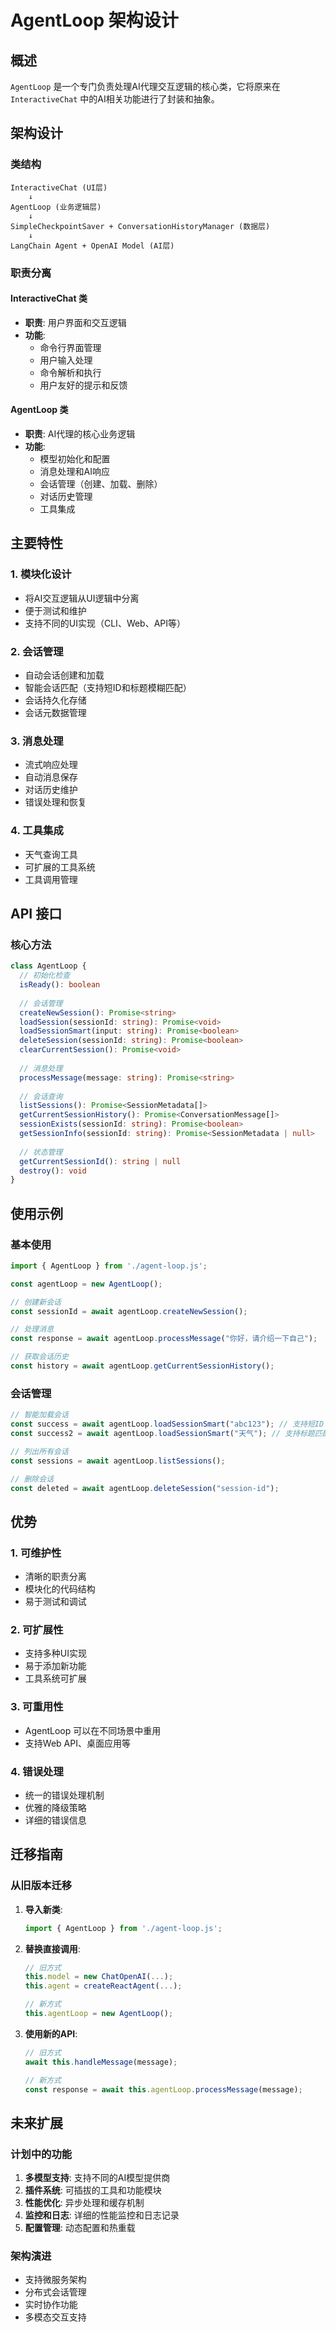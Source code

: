# AgentLoop 架构设计

## 概述

`AgentLoop` 是一个专门负责处理AI代理交互逻辑的核心类，它将原来在 `InteractiveChat` 中的AI相关功能进行了封装和抽象。

## 架构设计

### 类结构

```
InteractiveChat (UI层)
    ↓
AgentLoop (业务逻辑层)
    ↓
SimpleCheckpointSaver + ConversationHistoryManager (数据层)
    ↓
LangChain Agent + OpenAI Model (AI层)
```

### 职责分离

#### InteractiveChat 类
- **职责**: 用户界面和交互逻辑
- **功能**:
  - 命令行界面管理
  - 用户输入处理
  - 命令解析和执行
  - 用户友好的提示和反馈

#### AgentLoop 类
- **职责**: AI代理的核心业务逻辑
- **功能**:
  - 模型初始化和配置
  - 消息处理和AI响应
  - 会话管理（创建、加载、删除）
  - 对话历史管理
  - 工具集成

## 主要特性

### 1. 模块化设计
- 将AI交互逻辑从UI逻辑中分离
- 便于测试和维护
- 支持不同的UI实现（CLI、Web、API等）

### 2. 会话管理
- 自动会话创建和加载
- 智能会话匹配（支持短ID和标题模糊匹配）
- 会话持久化存储
- 会话元数据管理

### 3. 消息处理
- 流式响应处理
- 自动消息保存
- 对话历史维护
- 错误处理和恢复

### 4. 工具集成
- 天气查询工具
- 可扩展的工具系统
- 工具调用管理

## API 接口

### 核心方法

```typescript
class AgentLoop {
  // 初始化检查
  isReady(): boolean
  
  // 会话管理
  createNewSession(): Promise<string>
  loadSession(sessionId: string): Promise<void>
  loadSessionSmart(input: string): Promise<boolean>
  deleteSession(sessionId: string): Promise<boolean>
  clearCurrentSession(): Promise<void>
  
  // 消息处理
  processMessage(message: string): Promise<string>
  
  // 会话查询
  listSessions(): Promise<SessionMetadata[]>
  getCurrentSessionHistory(): Promise<ConversationMessage[]>
  sessionExists(sessionId: string): Promise<boolean>
  getSessionInfo(sessionId: string): Promise<SessionMetadata | null>
  
  // 状态管理
  getCurrentSessionId(): string | null
  destroy(): void
}
```

## 使用示例

### 基本使用

```typescript
import { AgentLoop } from './agent-loop.js';

const agentLoop = new AgentLoop();

// 创建新会话
const sessionId = await agentLoop.createNewSession();

// 处理消息
const response = await agentLoop.processMessage("你好，请介绍一下自己");

// 获取会话历史
const history = await agentLoop.getCurrentSessionHistory();
```

### 会话管理

```typescript
// 智能加载会话
const success = await agentLoop.loadSessionSmart("abc123"); // 支持短ID
const success2 = await agentLoop.loadSessionSmart("天气"); // 支持标题匹配

// 列出所有会话
const sessions = await agentLoop.listSessions();

// 删除会话
const deleted = await agentLoop.deleteSession("session-id");
```

## 优势

### 1. 可维护性
- 清晰的职责分离
- 模块化的代码结构
- 易于测试和调试

### 2. 可扩展性
- 支持多种UI实现
- 易于添加新功能
- 工具系统可扩展

### 3. 可重用性
- AgentLoop 可以在不同场景中重用
- 支持Web API、桌面应用等

### 4. 错误处理
- 统一的错误处理机制
- 优雅的降级策略
- 详细的错误信息

## 迁移指南

### 从旧版本迁移

1. **导入新类**:
   ```typescript
   import { AgentLoop } from './agent-loop.js';
   ```

2. **替换直接调用**:
   ```typescript
   // 旧方式
   this.model = new ChatOpenAI(...);
   this.agent = createReactAgent(...);
   
   // 新方式
   this.agentLoop = new AgentLoop();
   ```

3. **使用新的API**:
   ```typescript
   // 旧方式
   await this.handleMessage(message);
   
   // 新方式
   const response = await this.agentLoop.processMessage(message);
   ```

## 未来扩展

### 计划中的功能

1. **多模型支持**: 支持不同的AI模型提供商
2. **插件系统**: 可插拔的工具和功能模块
3. **性能优化**: 异步处理和缓存机制
4. **监控和日志**: 详细的性能监控和日志记录
5. **配置管理**: 动态配置和热重载

### 架构演进

- 支持微服务架构
- 分布式会话管理
- 实时协作功能
- 多模态交互支持 